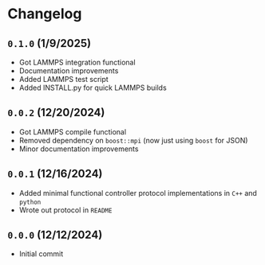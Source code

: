 
# Changelog

## `0.1.0` (1/9/2025)
- Got LAMMPS integration functional
- Documentation improvements
- Added LAMMPS test script
- Added INSTALL.py for quick LAMMPS builds

## `0.0.2` (12/20/2024)
- Got LAMMPS compile functional
- Removed dependency on `boost::mpi` (now just using `boost` for
    JSON)
- Minor documentation improvements

## `0.0.1` (12/16/2024)
- Added minimal functional controller protocol implementations
    in `C++` and `python`
- Wrote out protocol in `README`

## `0.0.0` (12/12/2024)
- Initial commit
